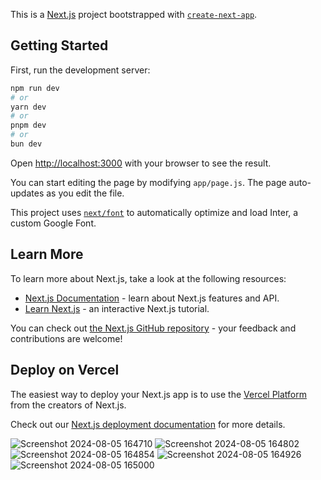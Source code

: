 This is a [Next.js](https://nextjs.org/) project bootstrapped with [`create-next-app`](https://github.com/vercel/next.js/tree/canary/packages/create-next-app).

## Getting Started

First, run the development server:

```bash
npm run dev
# or
yarn dev
# or
pnpm dev
# or
bun dev
```

Open [http://localhost:3000](http://localhost:3000) with your browser to see the result.

You can start editing the page by modifying `app/page.js`. The page auto-updates as you edit the file.

This project uses [`next/font`](https://nextjs.org/docs/basic-features/font-optimization) to automatically optimize and load Inter, a custom Google Font.

## Learn More

To learn more about Next.js, take a look at the following resources:

- [Next.js Documentation](https://nextjs.org/docs) - learn about Next.js features and API.
- [Learn Next.js](https://nextjs.org/learn) - an interactive Next.js tutorial.

You can check out [the Next.js GitHub repository](https://github.com/vercel/next.js/) - your feedback and contributions are welcome!

## Deploy on Vercel

The easiest way to deploy your Next.js app is to use the [Vercel Platform](https://vercel.com/new?utm_medium=default-template&filter=next.js&utm_source=create-next-app&utm_campaign=create-next-app-readme) from the creators of Next.js.

Check out our [Next.js deployment documentation](https://nextjs.org/docs/deployment) for more details.







![Screenshot 2024-08-05 164710](https://github.com/user-attachments/assets/3090306b-e388-416c-af44-a2f6047d7f5e)
![Screenshot 2024-08-05 164802](https://github.com/user-attachments/assets/f2925a28-d9c6-461b-b3d9-725f153a0cd2)
![Screenshot 2024-08-05 164854](https://github.com/user-attachments/assets/2856ba65-5311-4b8f-88c8-7bb2995d5c41)
![Screenshot 2024-08-05 164926](https://github.com/user-attachments/assets/41b45af4-5217-4fba-9b8f-4274d80fa0f6)
![Screenshot 2024-08-05 165000](https://github.com/user-attachments/assets/6cbb49f7-8da4-4533-9b3a-9295f2ad392f)

